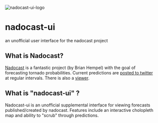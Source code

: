 ![nadocast-ui-logo](https://github.com/robswc/nadocast-ui/assets/38849824/086804c2-79ec-41bf-b2c1-b5e704a72b2d)
# nadocast-ui
an unofficial user interface for the nadocast project

## What is Nadocast?

[Nadocast](https://github.com/brianhempel/nadocast) is a fantastic project (by Brian Hempel) with the goal of forecasting tornado probabilities.
Current predictions are [posted to twitter](https://twitter.com/nadocast) at regular intervals.  There is also a [viewer](http://data.nadocast.com/viewer.html).

## What is "nadocast-ui" ?

Nadocast-ui is an unofficial supplemental interface for viewing forecasts published/created by nadocast.  Features include an interactive cholopleth map and ability to "scrub" through predictions.
